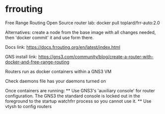# frrouting

Free Range Routing Open Source router lab: docker pull toplard/frr-auto:2.0

Alternatives: create a node from the base image with all changes needed, then 'docker commit' it and use form there.

Docs link: https://docs.frrouting.org/en/latest/index.html

GNS install link: https://gns3.com/community/blog/create-a-router-with-docker-and-free-range-routing

Routers run as docker containers within a GNS3 VM

Check daemons file has your daemons turned on

Once containers are running: 
** Use GNS3's 'auxiliary console' for router configuration. The GNS3 the standard console is locked out in the foreground to the startup watchfrr process so you cannot use it.
** Use vtysh to config routers
